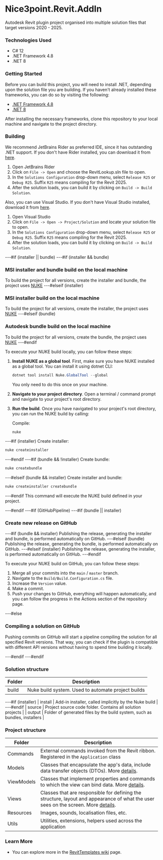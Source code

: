 # Nice3point.Revit.AddIn

Autodesk Revit plugin project organised into multiple solution files that target versions 2020 - 2025.

### Technologies Used

* C# 12
* .NET Framework 4.8
* .NET 8

### Getting Started

Before you can build this project, you will need to install .NET, depending upon the solution file you are building. If you haven't already installed these
frameworks, you can do so by visiting the following:

* [.NET Framework 4.8](https://dotnet.microsoft.com/download/dotnet-framework/net48)
* [.NET 8](https://dotnet.microsoft.com/en-us/download/dotnet)

After installing the necessary frameworks, clone this repository to your local machine and navigate to the project directory.

### Building

We recommend JetBrains Rider as preferred IDE, since it has outstanding .NET support. If you don't have Rider installed, you can download it
from [here](https://www.jetbrains.com/rider/).

1. Open JetBrains Rider
2. Click on `File -> Open` and choose the RevitLookup.sln file to open.
3. In the `Solutions Configuration` drop-down menu, select `Release R25` or `Debug R25`. Suffix `R25` means compiling for the Revit 2025.
4. After the solution loads, you can build it by clicking on `Build -> Build Solution`.

Also, you can use Visual Studio. If you don't have Visual Studio installed, download it from [here](https://visualstudio.microsoft.com/downloads/).

1. Open Visual Studio
2. Click on `File -> Open -> Project/Solution` and locate your solution file to open.
3. In the `Solutions Configuration` drop-down menu, select `Release R25` or `Debug R25`. Suffix `R25` means compiling for the Revit 2025.
4. After the solution loads, you can build it by clicking on `Build -> Build Solution`.

---#if (installer || bundle)
---#if (installer && bundle)
### MSI installer and bundle build on the local machine

To build the project for all versions, create the installer and bundle, the project uses [NUKE](https://github.com/nuke-build/nuke)
---#elseif (installer)
### MSI installer build on the local machine

To build the project for all versions, create the installer, the project uses [NUKE](https://github.com/nuke-build/nuke)
---#elseif (bundle)
### Autodesk bundle build on the local machine

To build the project for all versions, create the bundle, the project uses [NUKE](https://github.com/nuke-build/nuke)
---#endif

To execute your NUKE build locally, you can follow these steps:

1. **Install NUKE as a global tool**. First, make sure you have NUKE installed as a global tool. You can install it using dotnet CLI:

    ```powershell
    dotnet tool install Nuke.GlobalTool --global
    ```

   You only need to do this once on your machine.

2. **Navigate to your project directory**. Open a terminal / command prompt and navigate to your project's root directory.
3. **Run the build**. Once you have navigated to your project's root directory, you can run the NUKE build by calling:

   Compile:
   ```powershell
   nuke
   ```

---#if (installer)
   Create installer:
   ```powershell
   nuke createinstaller
   ```

---#endif
---#if (bundle && !installer)
   Create bundle:
   ```powershell
   nuke createbundle
   ```

---#elseif (bundle && installer)
   Create installer and bundle:
   ```powershell
   nuke createinstaller createbundle
   ```

---#endif
   This command will execute the NUKE build defined in your project.

---#endif
---#if (GitHubPipeline)
---#if (bundle || installer)
### Create new release on GitHub

---#if (bundle && installer)
Publishing the release, generating the installer and bundle, is performed automatically on GitHub.
---#elseif (bundle)
Publishing the release, generating the bundle, is performed automatically on GitHub.
---#elseif (installer)
Publishing the release, generating the installer, is performed automatically on GitHub.
---#endif

To execute your NUKE build on GitHub, you can follow these steps:

1. Merge all your commits into the `main` / `master` branch.
2. Navigate to the `Build/Build.Configuration.cs` file.
3. Increase the `Version` value.
4. Make a commit.
5. Push your changes to GitHub, everything will happen automatically, and you can follow the progress in the Actions section of the repository page.

---#else
### Compiling a solution on GitHub

Pushing commits on GitHub will start a pipeline compiling the solution for all specified Revit versions. 
That way, you can check if the plugin is compatible with different API versions without having to spend time building it locally.

---#endif
---#endif
### Solution structure

| Folder  | Description                                                                |
|---------|----------------------------------------------------------------------------|
| build   | Nuke build system. Used to automate project builds                         |
---#if (installer)
| install | Add-in installer, called implicitly by the Nuke build                      |
---#endif
| source  | Project source code folder. Contains all solution projects                 |
| output  | Folder of generated files by the build system, such as bundles, installers |

### Project structure

| Folder     | Description                                                                                                                                                                                          |
|------------|------------------------------------------------------------------------------------------------------------------------------------------------------------------------------------------------------|
| Commands   | External commands invoked from the Revit ribbon. Registered in the `Application` class                                                                                                               |
| Models     | Classes that encapsulate the app's data, include data transfer objects (DTOs). More [details](https://learn.microsoft.com/en-us/dotnet/architecture/maui/mvvm).                                      |
| ViewModels | Classes that implement properties and commands to which the view can bind data. More [details](https://learn.microsoft.com/en-us/dotnet/architecture/maui/mvvm).                                     |
| Views      | Classes that are responsible for defining the structure, layout and appearance of what the user sees on the screen. More [details](https://learn.microsoft.com/en-us/dotnet/architecture/maui/mvvm). |
| Resources  | Images, sounds, localisation files, etc.                                                                                                                                                             |
| Utils      | Utilities, extensions, helpers used across the application                                                                                                                                           |

### Learn More

* You can explore more in the [RevitTemplates wiki](https://github.com/Nice3point/RevitTemplates/wiki) page.